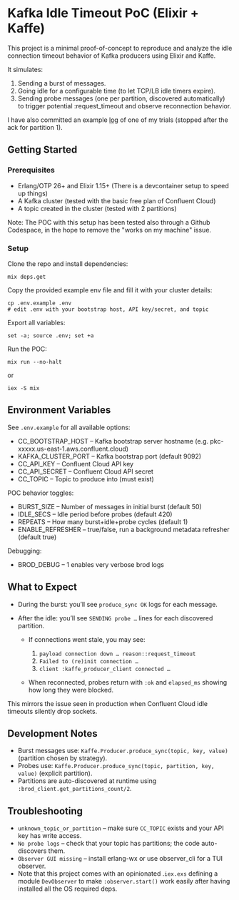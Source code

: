 # Kafka Idle Timeout PoC (Elixir + Kaffe)

This project is a minimal proof-of-concept to reproduce and analyze the
idle connection timeout behavior of Kafka producers using Elixir and Kaffe.

It simulates:

1. Sending a burst of messages.
2. Going idle for a configurable time (to let TCP/LB idle timers expire).
3. Sending probe messages (one per partition, discovered automatically) to trigger potential
   :request_timeout and observe reconnection behavior.

I have also committed an example [log](https://github.com/chess4ever/kafka-brod-idle-timeout-poc/blob/main/logs.txt) of one of my trials (stopped after the ack for partition 1).

## Getting Started

### Prerequisites

- Erlang/OTP 26+ and Elixir 1.15+ (There is a devcontainer setup to speed up things)
- A Kafka cluster (tested with the basic free plan of Confluent Cloud)
- A topic created in the cluster (tested with 2 partitions)

Note: The POC with this setup has been tested also through a Github Codespace, in the hope to remove the "works on my machine" issue.

### Setup

Clone the repo and install dependencies:

```
mix deps.get
```

Copy the provided example env file and fill it with your cluster details:

```
cp .env.example .env
# edit .env with your bootstrap host, API key/secret, and topic
```

Export all variables:

```
set -a; source .env; set +a
```

Run the POC:

```
mix run --no-halt
```

or

```
iex -S mix
```

## Environment Variables

See `.env.example` for all available options:

- CC_BOOTSTRAP_HOST – Kafka bootstrap server hostname (e.g. pkc-xxxxx.us-east-1.aws.confluent.cloud)
- KAFKA_CLUSTER_PORT – Kafka bootstrap port (default 9092)
- CC_API_KEY – Confluent Cloud API key
- CC_API_SECRET – Confluent Cloud API secret
- CC_TOPIC – Topic to produce into (must exist)

POC behavior toggles:

- BURST_SIZE – Number of messages in initial burst (default 50)
- IDLE_SECS – Idle period before probes (default 420)
- REPEATS – How many burst+idle+probe cycles (default 1)
- ENABLE_REFRESHER – true/false, run a background metadata refresher (default true)

Debugging:

- BROD_DEBUG – 1 enables very verbose brod logs

## What to Expect

- During the burst: you’ll see `produce_sync OK` logs for each message.
- After the idle: you’ll see `SENDING probe …` lines for each discovered partition.

  - If connections went stale, you may see:

    1. `payload connection down … reason::request_timeout`
    2. `Failed to (re)init connection …`
    3. `client :kaffe_producer_client connected …`
  - When reconnected, probes return with `:ok` and `elapsed_ms` showing how long they were blocked.

This mirrors the issue seen in production when Confluent Cloud idle timeouts silently drop sockets.

## Development Notes

- Burst messages use:
  `Kaffe.Producer.produce_sync(topic, key, value)`(partition chosen by strategy).
- Probes use:
  `Kaffe.Producer.produce_sync(topic, partition, key, value)` (explicit partition).
- Partitions are auto-discovered at runtime using `:brod_client.get_partitions_count/2`.

## Troubleshooting

- `unknown_topic_or_partition` – make sure `CC_TOPIC` exists and your API key has write access.
- `No probe logs` – check that your topic has partitions; the code auto-discovers them.
- `Observer GUI missing` – install erlang-wx or use observer_cli for a TUI observer.
- Note that this project comes with an opinionated .`iex.exs` defining a module `DevObserver` to make `:observer.start()` work easily after having installed all the OS required deps.
